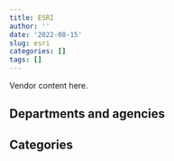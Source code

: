 ```yaml
---
title: ESRI
author: ''
date: '2022-08-15'
slug: esri
categories: []
tags: []
---
```


<script src="/rmarkdown-libs/htmlwidgets/htmlwidgets.js"></script>
<link href="/rmarkdown-libs/datatables-css/datatables-crosstalk.css" rel="stylesheet" />
<script src="/rmarkdown-libs/datatables-binding/datatables.js"></script>
<script src="/rmarkdown-libs/jquery/jquery-3.6.0.min.js"></script>
<link href="/rmarkdown-libs/dt-core-bootstrap/css/dataTables.bootstrap.min.css" rel="stylesheet" />
<link href="/rmarkdown-libs/dt-core-bootstrap/css/dataTables.bootstrap.extra.css" rel="stylesheet" />
<script src="/rmarkdown-libs/dt-core-bootstrap/js/jquery.dataTables.min.js"></script>
<script src="/rmarkdown-libs/dt-core-bootstrap/js/dataTables.bootstrap.min.js"></script>
<link href="/rmarkdown-libs/crosstalk/css/crosstalk.min.css" rel="stylesheet" />
<script src="/rmarkdown-libs/crosstalk/js/crosstalk.min.js"></script>
<script src="/rmarkdown-libs/htmlwidgets/htmlwidgets.js"></script>
<link href="/rmarkdown-libs/datatables-css/datatables-crosstalk.css" rel="stylesheet" />
<script src="/rmarkdown-libs/datatables-binding/datatables.js"></script>
<script src="/rmarkdown-libs/jquery/jquery-3.6.0.min.js"></script>
<link href="/rmarkdown-libs/dt-core-bootstrap/css/dataTables.bootstrap.min.css" rel="stylesheet" />
<link href="/rmarkdown-libs/dt-core-bootstrap/css/dataTables.bootstrap.extra.css" rel="stylesheet" />
<script src="/rmarkdown-libs/dt-core-bootstrap/js/jquery.dataTables.min.js"></script>
<script src="/rmarkdown-libs/dt-core-bootstrap/js/dataTables.bootstrap.min.js"></script>
<link href="/rmarkdown-libs/crosstalk/css/crosstalk.min.css" rel="stylesheet" />
<script src="/rmarkdown-libs/crosstalk/js/crosstalk.min.js"></script>

Vendor content here.

## Departments and agencies

<div id="htmlwidget-1" style="width:100%;height:auto;" class="datatables html-widget"></div>
<script type="application/json" data-for="htmlwidget-1">{"x":{"style":"bootstrap","filter":"none","vertical":false,"data":[["<a href=\"/departments/aafc-aac/\">Agriculture and Agri-Food Canada<\/a>","<a href=\"/departments/aandc-aadnc/\">Crown-Indigenous Relations and Northern Affairs Canada<\/a>","<a href=\"/departments/cbsa-asfc/\">Canada Border Services Agency<\/a>","<a href=\"/departments/cer-rec/\">Canada Energy Regulator<\/a>","<a href=\"/departments/cfia-acia/\">Canadian Food Inspection Agency<\/a>","<a href=\"/departments/cic/\">Immigration, Refugees and Citizenship Canada<\/a>","<a href=\"/departments/cnsc-ccsn/\">Canadian Nuclear Safety Commission<\/a>","<a href=\"/departments/csc-scc/\">Correctional Service of Canada<\/a>","<a href=\"/departments/dfatd-maecd/\">Global Affairs Canada<\/a>","<a href=\"/departments/dfo-mpo/\">Fisheries and Oceans Canada<\/a>","<a href=\"/departments/dnd-mdn/\">National Defence<\/a>","<a href=\"/departments/ec/\">Environment and Climate Change Canada<\/a>","<a href=\"/departments/elections/\">Elections Canada<\/a>","<a href=\"/departments/esdc-edsc/\">Employment and Social Development Canada<\/a>","<a href=\"/departments/hc-sc/\">Health Canada<\/a>","<a href=\"/departments/iaac-aeic/\">Impact Assessment Agency of Canada<\/a>","<a href=\"/departments/ic/\">Innovation, Science and Economic Development Canada<\/a>","<a href=\"/departments/ijc-cmi/\">International Joint Commission<\/a>","<a href=\"/departments/infc/\">Infrastructure Canada<\/a>","<a href=\"/departments/isc-sac/\">Indigenous Services Canada<\/a>","<a href=\"/departments/nrc-cnrc/\">National Research Council Canada<\/a>","<a href=\"/departments/nrcan-rncan/\">Natural Resources Canada<\/a>","<a href=\"/departments/pc/\">Parks Canada<\/a>","<a href=\"/departments/pch/\">Canadian Heritage<\/a>","<a href=\"/departments/phac-aspc/\">Public Health Agency of Canada<\/a>","<a href=\"/departments/ps-sp/\">Public Safety Canada<\/a>","<a href=\"/departments/pwgsc-tpsgc/\">Public Services and Procurement Canada<\/a>","<a href=\"/departments/rcmp-grc/\">Royal Canadian Mounted Police<\/a>","<a href=\"/departments/statcan/\">Statistics Canada<\/a>","<a href=\"/departments/tc/\">Transport Canada<\/a>"],["$   260,877.30","$   599,224.88","$    19,243.90","$    37,531.12","$    58,379.19","$     5,937.51","$    15,048.50","$     9,432.19","$   111,162.46","$ 3,514,631.70","$ 2,339,467.82","$   783,066.70","$   242,770.39","$    10,232.14","$    98,298.67","$    20,069.40","$    22,825.77","$     3,587.36",null,null,"$    21,975.31","$ 1,328,312.87","$   741,546.03","$    15,528.45","$    39,513.55","$   139,299.22","$    31,813.29","$   609,088.45","$ 1,050,441.05","$    70,714.94"],["$   309,907.34","$   433,170.61","$    20,842.69","$    66,374.34","$    43,824.38","$    85,317.40","$    14,018.32","$     9,077.21","$   140,360.05","$   720,774.48","$ 4,460,857.66","$   849,153.27","$   182,396.79","$    82,568.46","$    97,751.07","$    28,400.08",null,"$    14,729.98",null,"$    31,474.10","$    32,234.13","$ 1,008,338.43","$   792,519.03","$    15,603.26","$    48,101.64","$   147,304.84","$   132,953.91","$ 1,192,980.66","$    61,162.55","$   310,310.91"],["$   101,559.30","$   242,440.67","$    55,880.52","$    95,710.87","$    58,947.06","$    68,442.83",null,null,"$   850,724.41","$ 2,003,087.42","$ 5,627,389.46","$ 1,524,910.42","$   344,481.40","$   228,302.25","$    32,368.58","$    93,068.42",null,"$    15,420.42","$    24,365.63","$    28,472.17","$    33,071.15","$ 1,038,312.92","$   735,030.35","$    50,196.41","$    45,371.08","$   129,531.65","$   112,162.19","$   628,910.51","$    13,561.13","$   141,375.11"],["$   334,650.36","$   639,890.17","$     1,322.01","$    63,088.78","$   143,402.97","$    46,390.83","$    39,493.50","$    10,246.07","$   815,298.31","$ 2,839,032.65","$ 3,679,354.21","$   221,851.52","$   353,924.90","$   114,918.89","$     7,084.86","$    77,918.37",null,"$    15,674.67","$    13,881.50","$   106,642.45","$    62,532.23","$ 1,415,305.96","$   709,151.05","$    68,350.42","$   363,360.11","$   129,389.63","$   111,516.51","$ 2,255,238.87","$   113,741.22","$   273,770.37"]],"container":"<table class=\"table table-striped table-hover row-border order-column display\">\n  <thead>\n    <tr>\n      <th>Department<\/th>\n      <th>2017-2018<\/th>\n      <th>2018-2019<\/th>\n      <th>2019-2020<\/th>\n      <th>2020-2021<\/th>\n    <\/tr>\n  <\/thead>\n<\/table>","options":{"order":[[4,"desc"]],"pageLength":10,"autoWidth":true,"columnDefs":[],"orderClasses":false}},"evals":[],"jsHooks":[]}</script>

## Categories

<div id="htmlwidget-2" style="width:100%;height:auto;" class="datatables html-widget"></div>
<script type="application/json" data-for="htmlwidget-2">{"x":{"style":"bootstrap","filter":"none","vertical":false,"data":[["<a href=\"/categories/1_facilities_and_construction/\">Facilities and construction<\/a>","<a href=\"/categories/10_office_management/\">Office management<\/a>","<a href=\"/categories/11_defence/\">Defence<\/a>","<a href=\"/categories/2_professional_services/\">Professional services<\/a>","<a href=\"/categories/3_information_technology/\">Information technology<\/a>","<a href=\"/categories/6_industrial_products_and_services/\">Industrial products and services<\/a>","<a href=\"/categories/9_human_capital/\">Human capital<\/a>",null],["$    340,380.82",null,"$  1,674,237.75","$  1,321,546.95","$  8,702,500.74",null,"$     10,418.40","$    150,935.51"],[null,"$    160,613.68","$  4,271,898.85","$    232,622.67","$  6,476,649.71",null,"$     56,749.87","$    133,972.80"],[null,"$    187,489.60","$  5,074,928.69","$    553,125.60","$  8,342,888.71",null,"$    141,135.12","$     23,526.60"],[null,"$        251.34","$  3,488,789.54","$    516,165.21","$ 10,893,858.56","$     13,167.00","$     10,069.17","$    104,122.59"]],"container":"<table class=\"table table-striped table-hover row-border order-column display\">\n  <thead>\n    <tr>\n      <th>Category<\/th>\n      <th>2017-2018<\/th>\n      <th>2018-2019<\/th>\n      <th>2019-2020<\/th>\n      <th>2020-2021<\/th>\n    <\/tr>\n  <\/thead>\n<\/table>","options":{"order":[[4,"desc"]],"pageLength":20,"autoWidth":true,"columnDefs":[],"orderClasses":false,"lengthMenu":[10,20,25,50,100]}},"evals":[],"jsHooks":[]}</script>
